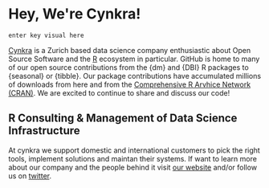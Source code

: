# Hey, We're Cynkra! 

`enter key visual here` 

[Cynkra](https://cynkra.com) is a Zurich based data science company enthusiastic about Open Source Software and the [R](https://r-project.org) ecosystem in particular. 
GitHub is home to many of our open source contributions from the {dm} and {DBI} R packages to {seasonal} or {tibble}. Our package contributions have accumulated millions
 of downloads from here and from the [Comprehensive R Arvhice Network (CRAN)](https://cran.r-project.org). We are excited to continue to share and discuss our code! 


## R Consulting & Management of Data Science Infrastructure

At cynkra we support domestic and international customers to pick the right tools, implement solutions and maintan their systems. 
If want to learn more about our company and the people behind it visit [our website](https://cynkra.com) and/or follow us on [twitter](https://twitter.com/cynkra_com).


